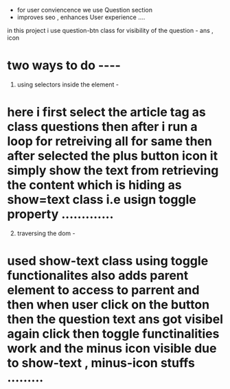 - for user conviencence we use Question section
- improves seo , enhances User experience ....

in this project i use question-btn  class for visibility of the question - ans , icon 

# two ways to do ---- 
1. using selectors inside the element - 
 # here i first select the article tag as class questions then after i run a loop for retreiving all for same then after selected the plus button icon  it simply show the text from retrieving the content which is hiding as show=text class i.e usign toggle property .............
 
2. traversing the dom - 
 # used show-text class using toggle functionalites also adds parent element to access to parrent and then when user click on the button then the question text ans got visibel again click then toggle functinalities work and the minus icon visible due to show-text , minus-icon stuffs .........
